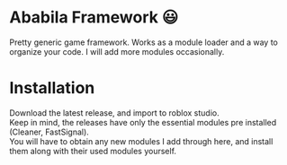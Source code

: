 # Ababila Framework 😃
Pretty generic game framework. Works as a module loader and a way to organize your code.
I will add more modules occasionally.

# Installation
Download the latest release, and import to roblox studio.  
Keep in mind, the releases have only the essential modules pre installed (Cleaner, FastSignal).  
You will have to obtain any new modules I add through here, and install them along with their used modules yourself.  
